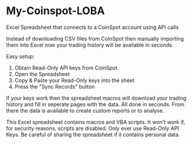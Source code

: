 # My-Coinspot-LOBA
Excel Spreadsheet that connects to a CoinSpot account using API calls

Instead of downloading CSV files from CoinSpot then manually importing them into Excel 
now your trading history will be available in seconds.

Easy setup:

1. Obtain Read-Only API keys from CoinSpot.
2. Open the Spreadsheet
3. Copy & Paste your Read-Only keys into the sheet
4. Press the "Sync Records" button

If your keys work then the spreadsheet macros will download your trading history and fill in seperate
pages with the data. All done in seconds. From there the data is available to create custom reports or 
to analyse.

This Excel spreadsheet contains macros and VBA scripts. It won't work if, for security reasons,
scripts are disabled. Only ever use Read-Only API Keys. Be careful of sharing the spreadsheet if it contains
personal data.
